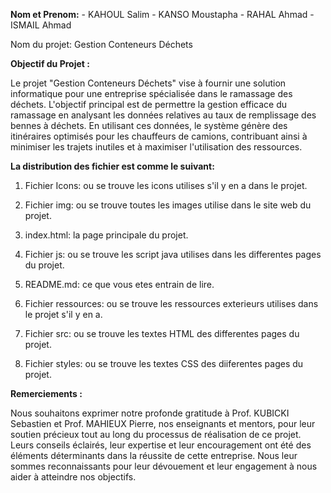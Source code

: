 **Nom et Prenom:**
    - KAHOUL Salim
    - KANSO Moustapha
    - RAHAL Ahmad
    - ISMAIL Ahmad

Nom du projet:  Gestion Conteneurs Déchets

**Objectif du Projet :**

Le projet "Gestion Conteneurs Déchets" vise à fournir une solution informatique pour une entreprise spécialisée dans le ramassage des déchets. L'objectif principal est de permettre la gestion efficace du ramassage en analysant les données relatives au taux de remplissage des bennes à déchets. En utilisant ces données, le système génère des itinéraires optimisés pour les chauffeurs de camions, contribuant ainsi à minimiser les trajets inutiles et à maximiser l'utilisation des ressources.



**La distribution des fichier est comme le suivant:**

1. Fichier Icons: ou se trouve les icons utilises s'il y en a dans le projet. 

2. Fichier img: ou se trouve toutes les images utilise dans le site web du projet.

3. index.html: la page principale du projet.

4. Fichier js: ou se trouve les script java utilises dans les differentes pages du projet.

5. README.md: ce que vous etes entrain de lire.

6. Fichier ressources: ou se trouve les ressources exterieurs utilises dans le projet s'il y en a.

7. Fichier src: ou se trouve les textes HTML des differentes pages du projet.

8. Fichier styles: ou se trouve les textes CSS des diiferentes pages du projet.



**Remerciements :**

Nous souhaitons exprimer notre profonde gratitude à Prof. KUBICKI Sebastien et Prof. MAHIEUX Pierre, nos enseignants et mentors, pour leur soutien précieux tout au long du processus de réalisation de ce projet. Leurs conseils éclairés, leur expertise et leur encouragement ont été des éléments déterminants dans la réussite de cette entreprise. Nous leur sommes reconnaissants pour leur dévouement et leur engagement à nous aider à atteindre nos objectifs.

